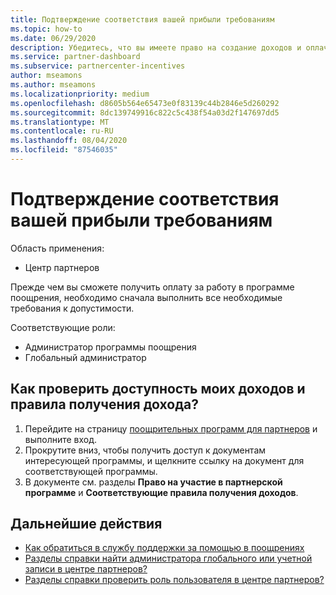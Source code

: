 ```yaml
---
title: Подтверждение соответствия вашей прибыли требованиям
ms.topic: how-to
ms.date: 06/29/2020
description: Убедитесь, что вы имеете право на создание доходов и оплачиваете в рамках программы поощрения.
ms.service: partner-dashboard
ms.subservice: partnercenter-incentives
author: mseamons
ms.author: mseamons
ms.localizationpriority: medium
ms.openlocfilehash: d8605b564e65473e0f83139c44b2846e5d260292
ms.sourcegitcommit: 8dc139749916c822c5c438f54a03d2f147697dd5
ms.translationtype: MT
ms.contentlocale: ru-RU
ms.lasthandoff: 08/04/2020
ms.locfileid: "87546035"
---
```

# <a name="confirm-your-earnings-eligibility"></a>Подтверждение соответствия вашей прибыли требованиям

Область применения:

- Центр партнеров

Прежде чем вы сможете получить оплату за работу в программе поощрения, необходимо сначала выполнить все необходимые требования к допустимости.

Соответствующие роли:

- Администратор программы поощрения
- Глобальный администратор

## <a name="how-do-i-check-my-earning-eligibility-and-revenue-rules"></a>Как проверить доступность моих доходов и правила получения дохода?

1. Перейдите на страницу [поощрительных программ для партнеров](https://partner.microsoft.com/membership/partner-incentives) и выполните вход.
2. Прокрутите вниз, чтобы получить доступ к документам интересующей программы, и щелкните ссылку на документ для соответствующей программы.
3. В документе см. разделы **Право на участие в партнерской программе** и **Соответствующие правила получения доходов**.

## <a name="next-steps"></a>Дальнейшие действия

- [Как обратиться в службу поддержки за помощью в поощрениях](https://support.microsoft.com/help/4014850)
- [Разделы справки найти администратора глобального или учетной записи в центре партнеров?](https://support.microsoft.com/help/4534519)
- [Разделы справки проверить роль пользователя в центре партнеров?](https://support.microsoft.com/help/4534700)
